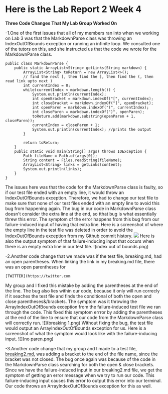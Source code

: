 # Here is the Lab Report 2 Week 4

**Three Code Changes That My Lab Group Worked On**

-1.One of the first issues that all of my members ran into when we working on Lab 3 was that the MarkdownParse class was throwing an IndexOutOfBounds exception or running an infinite loop. We consulted one of the tutors on this, and she instructed us that the code we wrote for the MarkdownParse class.

```
public class MarkdownParse {
    public static ArrayList<String> getLinks(String markdown) {
        ArrayList<String> toReturn = new ArrayList<>();
        // find the next [, then find the ], then find the (, then read link upto next )
        int currentIndex = 0;
        while(currentIndex < markdown.length()) {
            System.out.println(currentIndex);
            int openBracket = markdown.indexOf("[", currentIndex);
            int closeBracket = markdown.indexOf("]", openBracket);
            int openParen = markdown.indexOf("(", currentIndex);
            int closeParen = markdown.indexOf(")", openParen);
            toReturn.add(markdown.substring(openParen + 1, closeParen));
            currentIndex = closeParen + 1;
            System.out.println(currentIndex); //prints the output
        }

        return toReturn;
    }
    public static void main(String[] args) throws IOException {
        Path fileName = Path.of(args[0]);
        String content = Files.readString(fileName);
        ArrayList<String> links = getLinks(content);
	    System.out.println(links);
    }
}
```

The issues here was that the code for the MarkdownParse class is faulty, so if our test file ended with an empty line, it would throw an IndexOutOfBounds exception. Therefore, we had to change our test file to make sure that none of our test files ended with an empty line to avoid this bug from happening again. The bug in our code in MarkdownParse class doesn't consider the extra line at the end, so tthat bug is what essentially threw this error. The symptom of the error happens from this bug from our failure-induced input of having that extra line.
Here is a screenshot of where the empty line in the test file was deleted in order to avoid the IndexOutOfBounds exception from my Github commit history.
![](space.png)
Here is also the output symptom of that failure-inducing input that occurs when there is an empty extra line in our test file. 
!(index out of bounds.png)

-2.Another code change that we made was if the test file, breaking.md, had an open parentheses. When linking the link in my breaking.md file, [](https://github.com/cathyiic/cse15l-labreports/blob/main/breaking%201.png) there was an open parentheses for 

```[TWITTER](https://twitter.com```

My group and I fixed this mistake by adding the parentheses at the end of the line. The bug also lies within our code, because it only will run correcly if it seaches the test file and finds the conditional of both the open and close parentheses&/brackets. The symptom was it throwing the ArrayIndexOutOfBounds exception from the failure-induced test file we ran through the code. 
This fixed this symptom errror by adding the parentheses at the end of the line to ensure that our code from the MarkdownParse class will correctly run.
![](breaking 1.png)
Without fixing the bug, the test file would output an ArrayIndexOutOfBounds exception for us. Here is a screenshot of what the symptom would look like with the failure-inducing input. 
![](no paren.png)

-3.Another code change that my group and I made to a test file, [breaking2.md](https://github.com/cathyiic/cse15l-labreports/blob/main/breaking%202.md), was adding a bracket to the end of the file name, since the bracket was not closed. The bug once again was because of the code in the MarkdownParse class searching for both the open & close brackets. Since we have the failure-induced input in our breaking2.md file, we get the symptom of getting an error message when we try to run our code. This failure-inducing input causes this error to output this error into our terminal. Our code throws an ArrayIndexOutOfBounds exception for this as well. 

